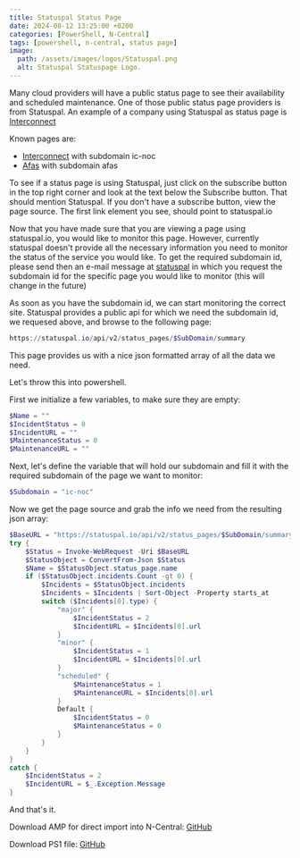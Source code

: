 ```yaml
---
title: Statuspal Status Page
date: 2024-08-12 13:25:00 +0200
categories: [PowerShell, N-Central]
tags: [powershell, n-central, status page]
image:
  path: /assets/images/logos/Statuspal.png
  alt: Statuspal Statuspage Logo.
---
```

Many cloud providers will have a public status page to see their availability and scheduled maintenance.
One of those public status page providers is from Statuspal.
An example of a company using Statuspal as status page is [Interconnect](https://status.interconnect-noc.nl/)

Known pages are:
- [Interconnect](https://status.interconnect-noc.nl/) with subdomain ic-noc
- [Afas](https://www.afasstatus.nl/) with subdomain afas

To see if a status page is using Statuspal, just click on the subscribe button in the top right corner and look at the text below the Subscribe button.
That should mention Statuspal.
If you don't have a subscribe button, view the page source. The first link element you see, should point to statuspal.io

Now that you have made sure that you are viewing a page using statuspal.io, you would like to monitor this page.
However, currently statuspal doesn't provide all the necessary information you need to monitor the status of the service you would like.
To get the required subdomain id, please send then an e-mail message at [statuspal](mailto:contact@statuspal.io) in which you request the subdomain id for the specific page you would like to monitor (this will change in the future)

As soon as you have the subdomain id, we can start monitoring the correct site.
Statuspal provides a public api for which we need the subdomain id, we requesed above, and browse to the following page:
```powershell
https://statuspal.io/api/v2/status_pages/$SubDomain/summary
```
This page provides us with a nice json formatted array of all the data we need.

Let's throw this into powershell.

First we initialize a few variables, to make sure they are empty:
```powershell
$Name = ""
$IncidentStatus = 0
$IncidentURL = ""
$MaintenanceStatus = 0
$MaintenanceURL = ""
```

Next, let's define the variable that will hold our subdomain and fill it with the required subdomain of the page we want to monitor:
```powershell
$Subdomain = "ic-noc"
```

Now we get the page source and grab the info we need from the resulting json array:
```powershell
$BaseURL = "https://statuspal.io/api/v2/status_pages/$SubDomain/summary"
try {
    $Status = Invoke-WebRequest -Uri $BaseURL
    $StatusObject = ConvertFrom-Json $Status
    $Name = $StatusObject.status_page.name
    if ($StatusObject.incidents.Count -gt 0) {
        $Incidents = $StatusObject.incidents
        $Incidents = $Incidents | Sort-Object -Property starts_at
        switch ($Incidents[0].type) {
            "major" {
                $IncidentStatus = 2
                $IncidentURL = $Incidents[0].url
            }
            "minor" {
                $IncidentStatus = 1
                $IncidentURL = $Incidents[0].url
            }
            "scheduled" {
                $MaintenanceStatus = 1
                $MaintenanceURL = $Incidents[0].url
            }
            Default {
                $IncidentStatus = 0
                $MaintenanceStatus = 0
            }
        }
    }
}
catch {
    $IncidentStatus = 2
    $IncidentURL = $_.Exception.Message
}
```

And that's it.

Download AMP for direct import into N-Central: [GitHub](https://github.com/eagle00789/N-Central/blob/master/Statuspal%20Status%20Page/Statuspal%20Status%20Page.amp)

Download PS1 file: [GitHub](https://github.com/eagle00789/N-Central/blob/master/Statuspal%20Status%20Page/Statuspal%20Status%20Page.ps1)